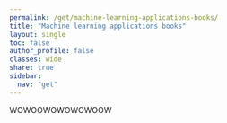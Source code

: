 ```yaml
---
permalink: /get/machine-learning-applications-books/
title: "Machine learning applications books"
layout: single
toc: false
author_profile: false
classes: wide
share: true
sidebar:
  nav: "get"
---
```


WOWOOWOWOWOWOOW
